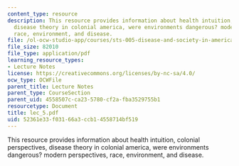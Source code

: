 ```yaml
---
content_type: resource
description: This resource provides information about health intuition, colonial perspectives,
  disease theory in colonial america, were environments dangerous? modern perspectives,
  race, environment, and disease.
file: /ol-ocw-studio-app/courses/sts-005-disease-and-society-in-america-fall-2005/52361e33f03166a3ccb14558714bf519_lec_5.pdf
file_size: 82010
file_type: application/pdf
learning_resource_types:
- Lecture Notes
license: https://creativecommons.org/licenses/by-nc-sa/4.0/
ocw_type: OCWFile
parent_title: Lecture Notes
parent_type: CourseSection
parent_uid: 4558507c-ca23-5780-cf2a-fba3529755b1
resourcetype: Document
title: lec_5.pdf
uid: 52361e33-f031-66a3-ccb1-4558714bf519
---
```

This resource provides information about health intuition, colonial perspectives, disease theory in colonial america, were environments dangerous? modern perspectives, race, environment, and disease.